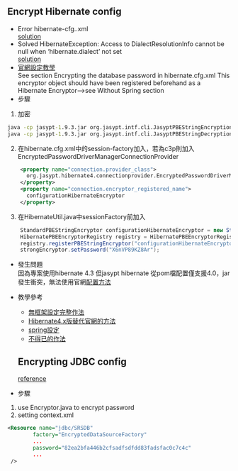 Encrypt Hibernate config
---
* Error hibernate-cfg..xml  
  [solution](https://stackoverflow.com/questions/8196370/hibernate-cfg-xml-not-found)
* Solved HibernateException: Access to DialectResolutionInfo cannot be null when ‘hibernate.dialect’ not set  
  [solution](https://www.journaldev.com/2897/hibernateexception-access-dialectresolutioninfo-cannot-null-hibernate-dialect-not-set)  
* [官網設定教學](http://www.jasypt.org/hibernate.html)  
  See section Encrypting the database password in hibernate.cfg.xml
  This encryptor object should have been registered beforehand as a Hibernate Encryptor-->see Without Spring section
* 步驟
1. 加密  
```cmd
java -cp jasypt-1.9.3.jar org.jasypt.intf.cli.JasyptPBEStringEncryptionCLI input="1qaz2wsx" password=X6nVP89KZ8Ar
java -cp jasypt-1.9.3.jar org.jasypt.intf.cli.JasyptPBEStringDecryptionCLI input="tFJNNflAvewxidtlZ3U+P4hwjktpGUfN" password=X6nVP89KZ8Ar

```
2. 在hibernate.cfg.xml中的session-factory加入，若為c3p則加入EncryptedPasswordDriverManagerConnectionProvider   
```xml
    <property name="connection.provider_class">
      org.jasypt.hibernate4.connectionprovider.EncryptedPasswordDriverManagerConnectionProvider
    </property>
    <property name="connection.encryptor_registered_name">
      configurationHibernateEncryptor
    </property>
```
3. 在HibernateUtil.java中sessionFactory前加入
```java
    StandardPBEStringEncryptor configurationHibernateEncryptor = new StandardPBEStringEncryptor();
    HibernatePBEEncryptorRegistry registry = HibernatePBEEncryptorRegistry.getInstance();
    registry.registerPBEStringEncryptor("configurationHibernateEncryptor", configurationHibernateEncryptor);
    strongEncryptor.setPassword("X6nVP89KZ8Ar");
```  

* 發生問題  
  因為專案使用hibernate 4.3 但jasypt hibernate 從pom檔配置僅支援4.0，jar發生衝突，無法使用官網[配置方法](http://www.jasypt.org/hibernate.html)
* 教學參考  
  * [無框架設定完整作法](https://www.javaworld.com.tw/jute/post/view?bid=41&id=297336)  
  * [Hibernate4.x版替代官網的方法](https://github.com/hpadmanabhan/jasypt-hibernate4-ext)  
  * [spring設定](https://greddywork.gitlab.io/greddyblogs/2019/02/27/jasypt/)  
  * [不得已的作法](https://stackoverflow.com/questions/18636547/cannot-encrypt-password-in-configuration-file)
  
  
  
  Encrypting JDBC config
  ---
  [reference](https://www.jdev.it/encrypting-passwords-in-tomcat/)  
 * 步驟
  1. use Encryptor.java to encrypt password
  2. setting context.xml  
  ```xml
  <Resource name="jdbc/SRSDB"
          factory="EncryptedDataSourceFactory"
          ...
          password="82ea2bfa446b2cfsadfsdfdd83fadsfac0c7c4c"
          ...
   />
  ```
